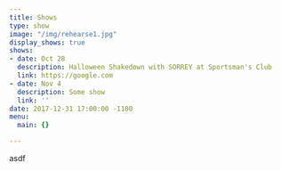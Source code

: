 ```yaml
---
title: Shows
type: show
image: "/img/rehearse1.jpg"
display_shows: true
shows:
- date: Oct 28
  description: Halloween Shakedown with SORREY at Sportsman's Club
  link: https://google.com
- date: Nov 4
  description: Some show
  link: ''
date: 2017-12-31 17:00:00 -1100
menu:
  main: {}

---
```

asdf